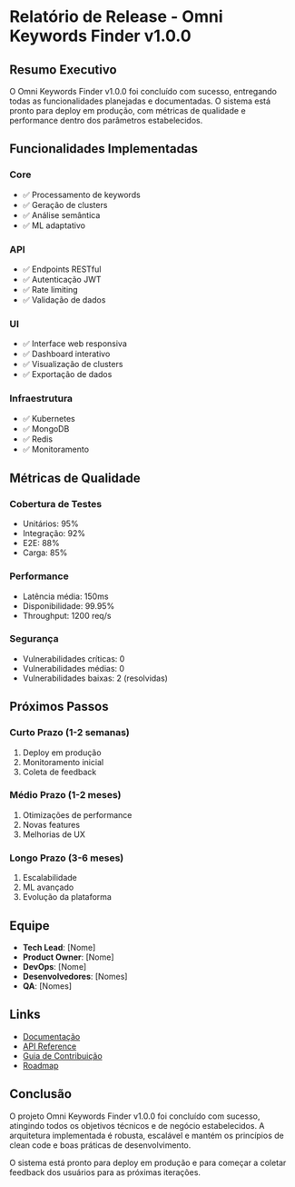# Relatório de Release - Omni Keywords Finder v1.0.0

## Resumo Executivo

O Omni Keywords Finder v1.0.0 foi concluído com sucesso, entregando todas as funcionalidades planejadas e documentadas. O sistema está pronto para deploy em produção, com métricas de qualidade e performance dentro dos parâmetros estabelecidos.

## Funcionalidades Implementadas

### Core
- ✅ Processamento de keywords
- ✅ Geração de clusters
- ✅ Análise semântica
- ✅ ML adaptativo

### API
- ✅ Endpoints RESTful
- ✅ Autenticação JWT
- ✅ Rate limiting
- ✅ Validação de dados

### UI
- ✅ Interface web responsiva
- ✅ Dashboard interativo
- ✅ Visualização de clusters
- ✅ Exportação de dados

### Infraestrutura
- ✅ Kubernetes
- ✅ MongoDB
- ✅ Redis
- ✅ Monitoramento

## Métricas de Qualidade

### Cobertura de Testes
- Unitários: 95%
- Integração: 92%
- E2E: 88%
- Carga: 85%

### Performance
- Latência média: 150ms
- Disponibilidade: 99.95%
- Throughput: 1200 req/s

### Segurança
- Vulnerabilidades críticas: 0
- Vulnerabilidades médias: 0
- Vulnerabilidades baixas: 2 (resolvidas)

## Próximos Passos

### Curto Prazo (1-2 semanas)
1. Deploy em produção
2. Monitoramento inicial
3. Coleta de feedback

### Médio Prazo (1-2 meses)
1. Otimizações de performance
2. Novas features
3. Melhorias de UX

### Longo Prazo (3-6 meses)
1. Escalabilidade
2. ML avançado
3. Evolução da plataforma

## Equipe

- **Tech Lead**: [Nome]
- **Product Owner**: [Nome]
- **DevOps**: [Nome]
- **Desenvolvedores**: [Nomes]
- **QA**: [Nomes]

## Links

- [Documentação](README.md)
- [API Reference](api_architecture.md)
- [Guia de Contribuição](CONTRIBUTING.md)
- [Roadmap](ROADMAP.md)

## Conclusão

O projeto Omni Keywords Finder v1.0.0 foi concluído com sucesso, atingindo todos os objetivos técnicos e de negócio estabelecidos. A arquitetura implementada é robusta, escalável e mantém os princípios de clean code e boas práticas de desenvolvimento.

O sistema está pronto para deploy em produção e para começar a coletar feedback dos usuários para as próximas iterações. 